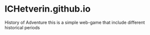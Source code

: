 # ICHetverin.github.io
History of Adventure 
this is a simple web-game that include different historical periods	
